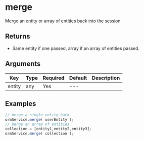 # merge

Merge an entity or array of entities back into the session

## Returns

* Same entity if one passed, array if an array of entities passed.

## Arguments

| Key    | Type | Required | Default | Description |
| ------ | ---- | -------- | ------- | ----------- |
| entity | any  | Yes      | ---     |             |

## Examples

```javascript
// merge a single entity back
ormService.merge( userEntity );
// merge an array of entities
collection = [entity1,entity2,entity3];
ormService.merge( collection );
```
